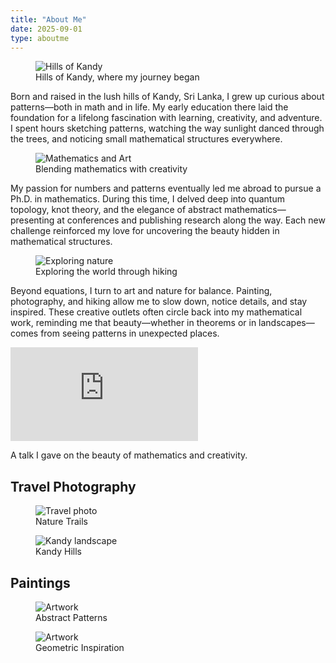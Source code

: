 ```yaml
---
title: "About Me"
date: 2025-09-01
type: aboutme
---
```


<section class="container mx-auto px-6 py-12 leading-relaxed">

  <!-- First image floated LEFT -->
  <figure class="float-left w-1/3 mr-6 mb-6">
    <img src="/uploads/kandy.png" alt="Hills of Kandy" class="rounded-xl shadow-md">
    <figcaption class="text-sm text-gray-600 mt-2 text-center">
      Hills of Kandy, where my journey began
    </figcaption>
  </figure>

  <p>
    Born and raised in the lush hills of Kandy, Sri Lanka, I grew up curious about
    patterns—both in math and in life. My early education there laid the foundation
    for a lifelong fascination with learning, creativity, and adventure. I spent hours
    sketching patterns, watching the way sunlight danced through the trees, and
    noticing small mathematical structures everywhere.
  </p>

  <!-- Second image floated RIGHT -->
  <figure class="float-right w-1/3 ml-6 mb-6">
    <img src="/uploads/art1.jpeg" alt="Mathematics and Art" class="rounded-xl shadow-md">
    <figcaption class="text-sm text-gray-600 mt-2 text-center">
      Blending mathematics with creativity
    </figcaption>
  </figure>

  <p>
    My passion for numbers and patterns eventually led me abroad to pursue a Ph.D. in
    mathematics. During this time, I delved deep into quantum topology, knot theory,
    and the elegance of abstract mathematics—presenting at conferences and publishing
    research along the way. Each new challenge reinforced my love for uncovering the
    beauty hidden in mathematical structures.
  </p>

  <!-- Third image floated LEFT -->
  <figure class="float-left w-1/3 mr-6 mb-6">
    <img src="/uploads/hike1.jpeg" alt="Exploring nature" class="rounded-xl shadow-md">
    <figcaption class="text-sm text-gray-600 mt-2 text-center">
      Exploring the world through hiking
    </figcaption>
  </figure>

  <p>
    Beyond equations, I turn to art and nature for balance. Painting, photography,
    and hiking allow me to slow down, notice details, and stay inspired. These
    creative outlets often circle back into my mathematical work, reminding me that
    beauty—whether in theorems or in landscapes—comes from seeing patterns in
    unexpected places.
  </p>

  <!-- YouTube Embed -->
  <div class="clear-both my-10">
    <div class="aspect-w-16 aspect-h-9">
      <iframe class="rounded-xl shadow-md w-full h-96"
        src="https://www.youtube.com/embed/YOUR_VIDEO_ID"
        title="YouTube video player"
        frameborder="0"
        allow="accelerometer; autoplay; clipboard-write; encrypted-media; gyroscope; picture-in-picture"
        allowfullscreen>
      </iframe>
    </div>
    <p class="text-center text-sm text-gray-600 mt-2">
      A talk I gave on the beauty of mathematics and creativity.
    </p>
  </div>

  <!-- First Gallery -->
  <div class="clear-both my-12">
    <h2 class="text-2xl font-semibold mb-6 text-[#18453B]">Travel Photography</h2>
    <div class="grid grid-cols-2 md:grid-cols-3 gap-6">
      <figure>
        <img src="/uploads/hike1.jpeg" alt="Travel photo" class="rounded-xl shadow-md">
        <figcaption class="text-sm text-gray-600 mt-2 text-center">Nature Trails</figcaption>
      </figure>
      <figure>
        <img src="/uploads/kandy.png" alt="Kandy landscape" class="rounded-xl shadow-md">
        <figcaption class="text-sm text-gray-600 mt-2 text-center">Kandy Hills</figcaption>
      </figure>
    </div>
  </div>

  <!-- Second Gallery -->
  <div class="my-12">
    <h2 class="text-2xl font-semibold mb-6 text-[#18453B]">Paintings</h2>
    <div class="grid grid-cols-2 md:grid-cols-3 gap-6">
      <figure>
        <img src="/uploads/art1.jpeg" alt="Artwork" class="rounded-xl shadow-md">
        <figcaption class="text-sm text-gray-600 mt-2 text-center">Abstract Patterns</figcaption>
      </figure>
      <figure>
        <img src="/uploads/art1.jpeg" alt="Artwork" class="rounded-xl shadow-md">
        <figcaption class="text-sm text-gray-600 mt-2 text-center">Geometric Inspiration</figcaption>
      </figure>
    </div>
  </div>

</section>







